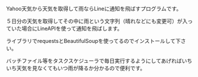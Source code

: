 Yahoo天気から天気を取得して雨ならLineに通知を飛ばすプログラムです。

５日分の天気を取得してその中に雨という文字列（晴れなどにも変更可）が入っていた場合にLineAPIを使って通知を飛ばします。

ライブラリでrequestsとBeautifulSoupを使ってるのでインストールして下さい。

バッチファイル等をタスクスケジューラで毎日実行するようにしてあげればいちいち天気を見なくてもいつ雨が降るか分かるので便利です。

